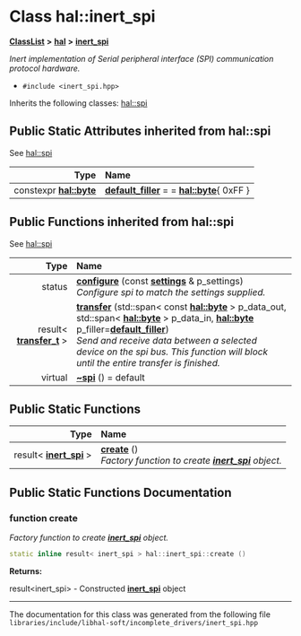 

# Class hal::inert\_spi



[**ClassList**](annotated.md) **>** [**hal**](namespacehal.md) **>** [**inert\_spi**](classhal_1_1inert__spi.md)



_Inert implementation of Serial peripheral interface (SPI) communication protocol hardware._ 

* `#include <inert_spi.hpp>`



Inherits the following classes: [hal::spi](classhal_1_1spi.md)




























## Public Static Attributes inherited from hal::spi

See [hal::spi](classhal_1_1spi.md)

| Type | Name |
| ---: | :--- |
|  constexpr [**hal::byte**](namespacehal.md#typedef-byte) | [**default\_filler**](#variable-default_filler)   = = [**hal::byte**](namespacehal.md#typedef-byte){ 0xFF }<br> |




























## Public Functions inherited from hal::spi

See [hal::spi](classhal_1_1spi.md)

| Type | Name |
| ---: | :--- |
|  status | [**configure**](#function-configure) (const [**settings**](structhal_1_1spi_1_1settings.md) & p\_settings) <br>_Configure spi to match the settings supplied._  |
|  result&lt; [**transfer\_t**](structhal_1_1spi_1_1transfer__t.md) &gt; | [**transfer**](#function-transfer) (std::span&lt; const [**hal::byte**](namespacehal.md#typedef-byte) &gt; p\_data\_out, std::span&lt; [**hal::byte**](namespacehal.md#typedef-byte) &gt; p\_data\_in, [**hal::byte**](namespacehal.md#typedef-byte) p\_filler=[**default\_filler**](classhal_1_1spi.md#variable-default_filler)) <br>_Send and receive data between a selected device on the spi bus. This function will block until the entire transfer is finished._  |
| virtual  | [**~spi**](#function-spi) () = default<br> |


## Public Static Functions

| Type | Name |
| ---: | :--- |
|  result&lt; [**inert\_spi**](classhal_1_1inert__spi.md) &gt; | [**create**](#function-create) () <br>_Factory function to create_ [_**inert\_spi**_](classhal_1_1inert__spi.md) _object._ |




















































## Public Static Functions Documentation




### function create 

_Factory function to create_ [_**inert\_spi**_](classhal_1_1inert__spi.md) _object._
```C++
static inline result< inert_spi > hal::inert_spi::create () 
```





**Returns:**

result&lt;inert\_spi&gt; - Constructed [**inert\_spi**](classhal_1_1inert__spi.md) object 





        

------------------------------
The documentation for this class was generated from the following file `libraries/include/libhal-soft/incomplete_drivers/inert_spi.hpp`

